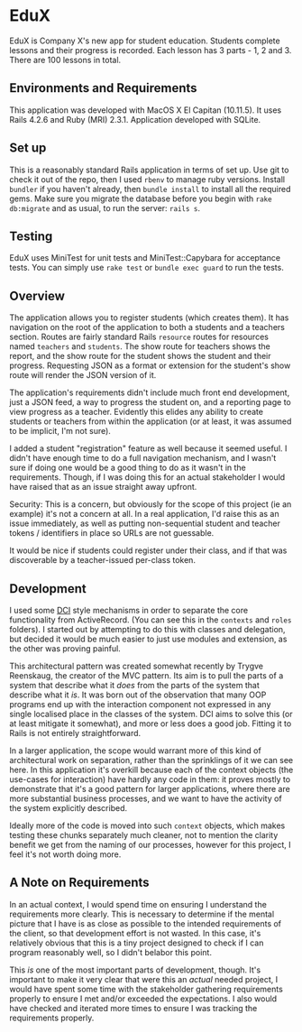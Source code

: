 # EduX

EduX is Company X's new app for student education. Students complete lessons and their progress is recorded. Each lesson has 3 parts - 1, 2 and 3. There are 100 lessons in total.

## Environments and Requirements

This application was developed with MacOS X El Capitan (10.11.5). It uses Rails 4.2.6 and Ruby (MRI) 2.3.1. Application developed with SQLite.

## Set up

This is a reasonably standard Rails application in terms of set up. Use git to check it out of the repo, then I used `rbenv` to manage ruby versions. Install `bundler` if you haven't already, then `bundle install` to install all the required gems. Make sure you migrate the database before you begin with `rake db:migrate` and as usual, to run the server: `rails s`.

## Testing

EduX uses MiniTest for unit tests and MiniTest::Capybara for acceptance tests. You can simply use `rake test` or `bundle exec guard` to run the tests.

## Overview

The application allows you to register students (which creates them). It has navigation on the root of the application to both a students and a teachers section. Routes are fairly standard Rails `resource` routes for resources named `teachers` and `students`. The show route for teachers shows the report, and the show route for the student shows the student and their progress. Requesting JSON as a format or extension for the student's show route will render the JSON version of it.

The application's requirements didn't include much front end development, just a JSON feed, a way to progress the student on, and a reporting page to view progress as a teacher. Evidently this elides any ability to create students or teachers from within the application (or at least, it was assumed to be implicit, I'm not sure).

I added a student "registration" feature as well because it seemed useful. I didn't have enough time to do a full navigation mechanism, and I wasn't sure if doing one would be a good thing to do as it wasn't in the requirements. Though, if I was doing this for an actual stakeholder I would have raised that as an issue straight away upfront.

Security: This is a concern, but obviously for the scope of this project (ie an example) it's not a concern at all. In a real application, I'd raise this as an issue immediately, as well as putting non-sequential student and teacher tokens / identifiers in place so URLs are not guessable.

It would be nice if students could register under their class, and if that was discoverable by a teacher-issued per-class token.

## Development

I used some [DCI](https://en.wikipedia.org/wiki/Data,_context_and_interaction) style mechanisms in order to separate the core functionality from ActiveRecord. (You can see this in the `contexts` and `roles` folders). I started out by attempting to do this with classes and delegation, but decided it would be much easier to just use modules and extension, as the other was proving painful.

This architectural pattern was created somewhat recently by Trygve Reenskaug, the creator of the MVC pattern. Its aim is to pull the parts of a system that describe what it *does* from the parts of the system that describe what it *is*. It was born out of the observation that many OOP programs end up with the interaction component not expressed in any single localised place in the classes of the system. DCI aims to solve this (or at least mitigate it somewhat), and more or less does a good job. Fitting it to Rails is not entirely straightforward.

In a larger application, the scope would warrant more of this kind of architectural work on separation, rather than the sprinklings of it we can see here. In this application it's overkill because each of the context objects (the use-cases for interaction) have hardly any code in them: it proves mostly to demonstrate that it's a good pattern for larger applications, where there are more substantial business processes, and we want to have the activity of the system explicitly described.

Ideally more of the code is moved into such `context` objects, which makes testing these chunks separately much cleaner, not to mention the clarity benefit we get from the naming of our processes, however for this project, I feel it's not worth doing more.

## A Note on Requirements

In an actual context, I would spend time on ensuring I understand the requirements more clearly. This is necessary to determine if the mental picture that I have is as close as possible to the intended requirements of the client, so that development effort is not wasted. In this case, it's relatively obvious that this is a tiny project designed to check if I can program reasonably well, so I didn't belabor this point.

This *is* one of the most important parts of development, though. It's important to make it very clear that were this an *actual* needed project, I would have spent some time with the stakeholder gathering requirements properly to ensure I met and/or exceeded the expectations. I also would have checked and iterated more times to ensure I was tracking the requirements properly.


